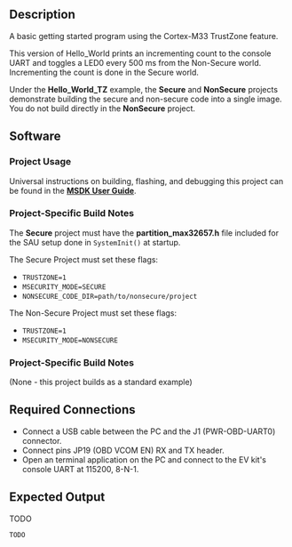 ## Description

A basic getting started program using the Cortex-M33 TrustZone feature.

This version of Hello_World prints an incrementing count to the console UART and toggles a LED0 every 500 ms from the Non-Secure world. Incrementing the count is done in the Secure world.

Under the **Hello_World_TZ** example, the **Secure** and **NonSecure** projects demonstrate building the secure and non-secure code into a single image. You do not build directly in the **NonSecure** project.

## Software

### Project Usage

Universal instructions on building, flashing, and debugging this project can be found in the **[MSDK User Guide](https://analogdevicesinc.github.io/msdk/USERGUIDE/)**.

### Project-Specific Build Notes

The **Secure** project must have the **partition_max32657.h** file included for the SAU setup done in `SystemInit()` at startup.

The Secure Project must set these flags:
- `TRUSTZONE=1`
- `MSECURITY_MODE=SECURE`
- `NONSECURE_CODE_DIR=path/to/nonsecure/project`

The Non-Secure Project must set these flags:
- `TRUSTZONE=1`
- `MSECURITY_MODE=NONSECURE`

### Project-Specific Build Notes

(None - this project builds as a standard example)

## Required Connections
-   Connect a USB cable between the PC and the J1 (PWR-OBD-UART0) connector.
-   Connect pins JP19 (OBD VCOM EN) RX and TX header.
-   Open an terminal application on the PC and connect to the EV kit's console UART at 115200, 8-N-1.

## Expected Output

TODO

```
TODO
```
